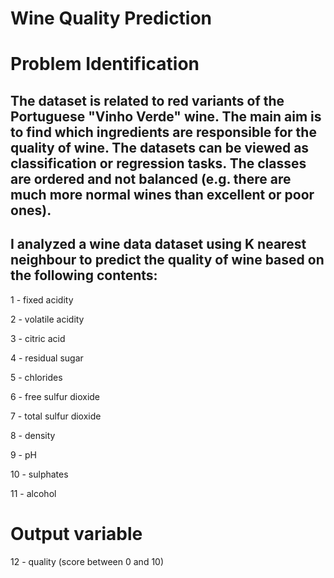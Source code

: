 # Wine Quality Prediction

# Problem Identification

## The dataset is related to red variants of the Portuguese "Vinho Verde" wine. The main aim is to find which ingredients are responsible for the quality of wine. The datasets can be viewed as classification or regression tasks. The classes are ordered and not balanced (e.g. there are much more normal wines than excellent or poor ones).

## I analyzed a wine data dataset using K nearest neighbour to predict the quality of wine based on the following contents:

1 - fixed acidity

2 - volatile acidity

3 - citric acid

4 - residual sugar

5 - chlorides

6 - free sulfur dioxide

7 - total sulfur dioxide

8 - density

9 - pH

10 - sulphates

11 - alcohol

# Output variable 

12 - quality (score between 0 and 10)


